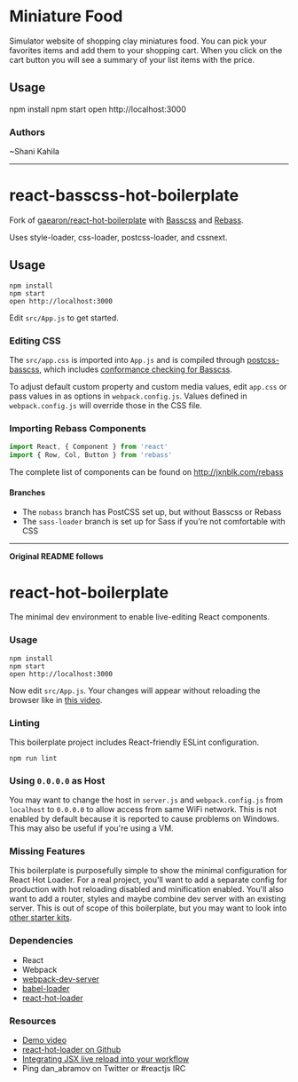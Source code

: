 # Miniature Food

Simulator website of shopping clay miniatures food.
You can pick your favorites items and add them to your shopping cart.
When you click on the cart button you  will see a summary of your list items with the price.

## Usage

npm install
npm start
open http://localhost:3000

### Authors

 ~Shani Kahila

---

# react-basscss-hot-boilerplate

Fork of [gaearon/react-hot-boilerplate](https://github.com/gaearon/react-hot-boilerplate)
with [Basscss](http://basscss.com) and [Rebass](http://jxnblk.com/rebass).

Uses style-loader, css-loader, postcss-loader, and cssnext.

## Usage

```
npm install
npm start
open http://localhost:3000
```

Edit `src/App.js` to get started.

### Editing CSS

The `src/app.css` is imported into `App.js` and is compiled through [postcss-basscss](https://github.com/basscss/postcss-basscss), which includes [conformance checking for Basscss](https://github.com/basscss/postcss-basscss#basscss-conformance).

To adjust default custom property and custom media values, edit `app.css` or pass values in as options in `webpack.config.js`. Values defined in `webpack.config.js` will override those in the CSS file.

### Importing Rebass Components

```js
import React, { Component } from 'react'
import { Row, Col, Button } from 'rebass'
```

The complete list of components can be found on http://jxnblk.com/rebass

#### Branches

- The `nobass` branch has PostCSS set up, but without Basscss or Rebass
- The `sass-loader` branch is set up for Sass if you’re not comfortable with CSS

---

**Original README follows**

react-hot-boilerplate
=====================

The minimal dev environment to enable live-editing React components.

### Usage

```
npm install
npm start
open http://localhost:3000
```

Now edit `src/App.js`.
Your changes will appear without reloading the browser like in [this video](http://vimeo.com/100010922).

### Linting

This boilerplate project includes React-friendly ESLint configuration.

```
npm run lint
```

### Using `0.0.0.0` as Host

You may want to change the host in `server.js` and `webpack.config.js` from `localhost` to `0.0.0.0` to allow access from same WiFi network. This is not enabled by default because it is reported to cause problems on Windows. This may also be useful if you're using a VM.

### Missing Features

This boilerplate is purposefully simple to show the minimal configuration for React Hot Loader. For a real project, you'll want to add a separate config for production with hot reloading disabled and minification enabled. You'll also want to add a router, styles and maybe combine dev server with an existing server. This is out of scope of this boilerplate, but you may want to look into [other starter kits](https://github.com/gaearon/react-hot-loader/blob/master/docs/README.md#starter-kits).

### Dependencies

* React
* Webpack
* [webpack-dev-server](https://github.com/webpack/webpack-dev-server)
* [babel-loader](https://github.com/babel/babel-loader)
* [react-hot-loader](https://github.com/gaearon/react-hot-loader)

### Resources

* [Demo video](http://vimeo.com/100010922)
* [react-hot-loader on Github](https://github.com/gaearon/react-hot-loader)
* [Integrating JSX live reload into your workflow](http://gaearon.github.io/react-hot-loader/getstarted/)
* Ping dan_abramov on Twitter or #reactjs IRC
